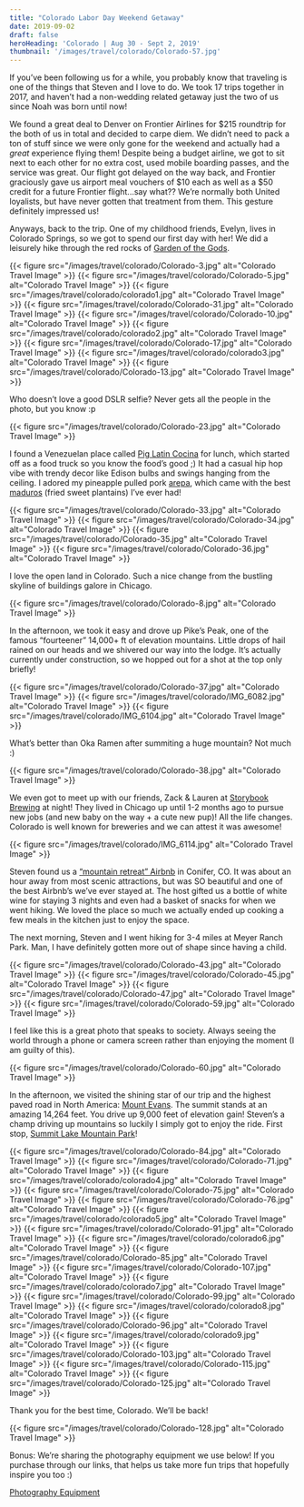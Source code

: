 ```yaml
---
title: "Colorado Labor Day Weekend Getaway"
date: 2019-09-02
draft: false
heroHeading: 'Colorado | Aug 30 - Sept 2, 2019'
thumbnail: '/images/travel/colorado/Colorado-57.jpg'
---
```


If you’ve been following us for a while, you probably know that traveling is one of the things that Steven and I love to do. We took 17 trips together in 2017, and haven’t had a non-wedding related getaway just the two of us since Noah was born until now! 

We found a great deal to Denver on Frontier Airlines for $215 roundtrip for the both of us in total and decided to carpe diem. We didn’t need to pack a ton of stuff since we were only gone for the weekend and actually had a *great* experience flying them! Despite being a budget airline, we got to sit next to each other for no extra cost, used mobile boarding passes, and the service was great. Our flight got delayed on the way back, and Frontier graciously gave us airport meal vouchers of $10 each as well as a $50 credit for a future Frontier flight...say what?? We’re normally both United loyalists, but have never gotten that treatment from them. This gesture definitely impressed us! 

Anyways, back to the trip. One of my childhood friends, Evelyn, lives in Colorado Springs, so we got to spend our first day with her! We did a leisurely hike through the red rocks of [Garden of the Gods](https://gardenofgods.com/).

{{< figure src="/images/travel/colorado/Colorado-3.jpg" alt="Colorado Travel Image" >}}
{{< figure src="/images/travel/colorado/Colorado-5.jpg" alt="Colorado Travel Image" >}}
{{< figure src="/images/travel/colorado/colorado1.jpg" alt="Colorado Travel Image" >}}
{{< figure src="/images/travel/colorado/Colorado-31.jpg" alt="Colorado Travel Image" >}}
{{< figure src="/images/travel/colorado/Colorado-10.jpg" alt="Colorado Travel Image" >}}
{{< figure src="/images/travel/colorado/colorado2.jpg" alt="Colorado Travel Image" >}}
{{< figure src="/images/travel/colorado/Colorado-17.jpg" alt="Colorado Travel Image" >}}
{{< figure src="/images/travel/colorado/colorado3.jpg" alt="Colorado Travel Image" >}}
{{< figure src="/images/travel/colorado/Colorado-13.jpg" alt="Colorado Travel Image" >}}

Who doesn’t love a good DSLR selfie? Never gets all the people in the photo, but you know :p

{{< figure src="/images/travel/colorado/Colorado-23.jpg" alt="Colorado Travel Image" >}}

I found a Venezuelan place called [Pig Latin Cocina](http://www.piglatincocina.com) for lunch, which started off as a food truck so you know the food’s good ;) It had a casual hip hop vibe with trendy decor like Edison bulbs and swings hanging from the ceiling. I adored my pineapple pulled pork [arepa](https://en.wikipedia.org/wiki/Arepa), which came with the best [maduros](https://www.bonappetit.com/recipe/maduros-fried-sweet-plantains) (fried sweet plantains) I’ve ever had!

{{< figure src="/images/travel/colorado/Colorado-33.jpg" alt="Colorado Travel Image" >}}
{{< figure src="/images/travel/colorado/Colorado-34.jpg" alt="Colorado Travel Image" >}}
{{< figure src="/images/travel/colorado/Colorado-35.jpg" alt="Colorado Travel Image" >}}
{{< figure src="/images/travel/colorado/Colorado-36.jpg" alt="Colorado Travel Image" >}}

I love the open land in Colorado. Such a nice change from the bustling skyline of buildings galore in Chicago. 

{{< figure src="/images/travel/colorado/Colorado-8.jpg" alt="Colorado Travel Image" >}}

In the afternoon, we took it easy and drove up Pike’s Peak, one of the famous “fourteener” 14,000+ ft of elevation mountains. Little drops of hail rained on our heads and we shivered our way into the lodge. It’s actually currently under construction, so we hopped out for a shot at the top only briefly!

{{< figure src="/images/travel/colorado/Colorado-37.jpg" alt="Colorado Travel Image" >}}
{{< figure src="/images/travel/colorado/IMG_6082.jpg" alt="Colorado Travel Image" >}}
{{< figure src="/images/travel/colorado/IMG_6104.jpg" alt="Colorado Travel Image" >}}

What’s better than Oka Ramen after summiting a huge mountain? Not much :) 

{{< figure src="/images/travel/colorado/Colorado-38.jpg" alt="Colorado Travel Image" >}}

We even got to meet up with our friends, Zack & Lauren at [Storybook Brewing](https://www.storybookbrewing.com/) at night! They lived in Chicago up until 1-2 months ago to pursue new jobs (and new baby on the way + a cute new pup)! All the life changes. Colorado is well known for breweries and we can attest it was awesome!

{{< figure src="/images/travel/colorado/IMG_6114.jpg" alt="Colorado Travel Image" >}}

Steven found us a [“mountain retreat” Airbnb](https://www.airbnb.com/rooms/34342271?adults=1&check_in=2019-10-18&check_out=2019-10-20&source_impression_id=p3_1568595949_kbsI8uyORWk9nXrp) in Conifer, CO. It was about an hour away from most scenic attractions, but was SO beautiful and one of the best Airbnb’s we’ve ever stayed at. The host gifted us a bottle of white wine for staying 3 nights and even had a basket of snacks for when we went hiking. We loved the place so much we actually ended up cooking a few meals in the kitchen just to enjoy the space. 

The next morning, Steven and I went hiking for 3-4 miles at Meyer Ranch Park. Man, I have definitely gotten more out of shape since having a child. 

{{< figure src="/images/travel/colorado/Colorado-43.jpg" alt="Colorado Travel Image" >}}
{{< figure src="/images/travel/colorado/Colorado-45.jpg" alt="Colorado Travel Image" >}}
{{< figure src="/images/travel/colorado/Colorado-47.jpg" alt="Colorado Travel Image" >}}
{{< figure src="/images/travel/colorado/Colorado-59.jpg" alt="Colorado Travel Image" >}}

I feel like this is a great photo that speaks to society. Always seeing the world through a phone or camera screen rather than enjoying the moment (I am guilty of this). 

{{< figure src="/images/travel/colorado/Colorado-60.jpg" alt="Colorado Travel Image" >}}

In the afternoon, we visited the shining star of our trip and the highest paved road in North America: [Mount Evans](https://www.denver.org/things-to-do/day-trips-around-colorado/mount-evans/). The summit stands at an amazing 14,264 feet. You drive up 9,000 feet of elevation gain! Steven’s a champ driving up mountains so luckily I simply got to enjoy the ride. First stop, [Summit Lake Mountain Park](https://www.outtherecolorado.com/destination/summit-lake-mountain-park/)!

{{< figure src="/images/travel/colorado/Colorado-84.jpg" alt="Colorado Travel Image" >}}
{{< figure src="/images/travel/colorado/Colorado-71.jpg" alt="Colorado Travel Image" >}}
{{< figure src="/images/travel/colorado/colorado4.jpg" alt="Colorado Travel Image" >}}
{{< figure src="/images/travel/colorado/Colorado-75.jpg" alt="Colorado Travel Image" >}}
{{< figure src="/images/travel/colorado/Colorado-76.jpg" alt="Colorado Travel Image" >}}
{{< figure src="/images/travel/colorado/colorado5.jpg" alt="Colorado Travel Image" >}}
{{< figure src="/images/travel/colorado/Colorado-91.jpg" alt="Colorado Travel Image" >}}
{{< figure src="/images/travel/colorado/colorado6.jpg" alt="Colorado Travel Image" >}}
{{< figure src="/images/travel/colorado/Colorado-85.jpg" alt="Colorado Travel Image" >}}
{{< figure src="/images/travel/colorado/Colorado-107.jpg" alt="Colorado Travel Image" >}}
{{< figure src="/images/travel/colorado/colorado7.jpg" alt="Colorado Travel Image" >}}
{{< figure src="/images/travel/colorado/Colorado-99.jpg" alt="Colorado Travel Image" >}}
{{< figure src="/images/travel/colorado/colorado8.jpg" alt="Colorado Travel Image" >}}
{{< figure src="/images/travel/colorado/Colorado-96.jpg" alt="Colorado Travel Image" >}}
{{< figure src="/images/travel/colorado/colorado9.jpg" alt="Colorado Travel Image" >}}
{{< figure src="/images/travel/colorado/Colorado-103.jpg" alt="Colorado Travel Image" >}}
{{< figure src="/images/travel/colorado/Colorado-115.jpg" alt="Colorado Travel Image" >}}
{{< figure src="/images/travel/colorado/Colorado-125.jpg" alt="Colorado Travel Image" >}}

Thank you for the best time, Colorado. We’ll be back!

{{< figure src="/images/travel/colorado/Colorado-128.jpg" alt="Colorado Travel Image" >}}

Bonus: We’re sharing the photography equipment we use below! If you purchase through our links, that helps us take more fun trips that hopefully inspire you too :) 
 
[Photography Equipment](https://kit.com/ivanasteven/photography-gear)